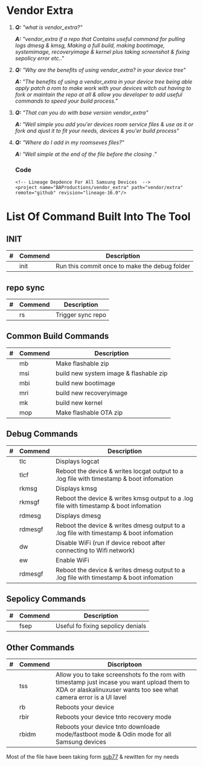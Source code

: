 # Vendor Extra

1. ***Q:** "what is vendor_extra?"*

   ***A:** "vendor_extra if a repo that Contains useful command for pulling logs dmesg & kmsg, Making a full build, making bootimage,
systemimage, recoveryimage & kernel plus taking screenshot & fixing
sepolicy error etc.."*

2.  ***Q:** "Why are the benefits of using vendor_extra? in your device tree"*

    ***A:** "The benefits of using a vendor_extra in your device tree being able apply patch a rom to make work with your devices witch out having to fork or maintain the repo at all & allow you developer to add useful commands to speed your build process."*

3.  ***Q:** "That can you do with base version vendor_extra"*

    ***A:** "Well simple you add you'er devices room service files & use as it or fork and ajust it to fit your needs, devices & you'er build process"*

4.  ***Q:** "Where do I add in my roomseves files?"*

    ***A:** "Well simple at the end of the file before the closing </manifest>."*
    
    ### Code
    ~~~
    <!-- Lineage Depdence For All Samsung Devices  -->
    <project name="BAProductions/vendor_extra" path="vendor/extra" remote="github" revision="lineage-16.0"/>
    ~~~
  
# List Of Command Built Into  The Tool 
INIT
--------------------------------
| # | Commend |  Description |
|--|--|--|
|| init | Run this commit once to make the debug folder |

repo sync
--------------------------------
| # | Commend |  Description |
|--|--|--|
|| rs | Trigger sync repo |

Common Build Commands
--------------------------------
| # | Commend |  Description |
|--|--|--|
|| mb | Make flashable zip |
|| msi | build new system image & flashable zip |
|| mbi | build new bootimage |
|| mri | build new recoveryimage |
|| mk | build new kernel |
|| mop | Make flashable OTA zip |

Debug Commands
--------------------------------
| # | Commend |  Description |
|--|--|--|
|| tlc | Displays logcat |
|| tlcf | Reboot the device & writes locgat output to a .log file with timestamp & boot infomation |
|| rkmsg | Displays kmsg |
|| rkmsgf | Reboot the device & writes kmsg output to a .log file with timestamp & boot infomation |
|| rdmesg | Displays dmesg |
|| rdmesgf | Reboot the device & writes dmesg output to a .log file with timestamp & boot infomation |
|| dw | Disable WiFi (run if device reboot after connecting to Wifi network) |
|| ew | Enable WiFi |
|| rdmesgf | Reboot the device & writes dmesg output to a .log file with timestamp & boot infomation |

Sepolicy Commands
--------------------------------
| # | Commend |  Description |
|--|--|--|
|| fsep | Useful fo fixing sepolicy denials |

Other Commands
--------------------------------
| # | Commend |  Discriptoon |
|--|--|--|
|| tss | Allow you to take screenshots fo the rom with timestamp just incase you want upload them to XDA or alaskalinuxuser wants too see what camera error is a UI lavel |
|| rb | Reboots your device |
|| rbir | Reboots your device tnto recovery mode |
|| rbidm | Reboots your device tnto downloade mode/fastboot mode & Odin mode for all Samsung devices |


Most of the file have been taking form [sub77](https://github.com/sub77/)  & rewitten for my needs
